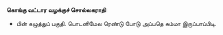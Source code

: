 **கொங்கு வட்டார வழக்குச் சொல்லகராதி**
- பின் கழுத்துப் பகுதி. பொடனிமேல ரெண்டு போடு அப்பதெ சும்மா இருப்பாப்பிடி.

